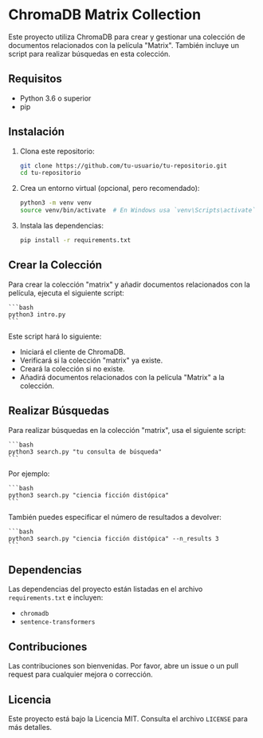 # ChromaDB Matrix Collection

Este proyecto utiliza ChromaDB para crear y gestionar una colección de documentos relacionados con la película "Matrix". También incluye un script para realizar búsquedas en esta colección.

## Requisitos

- Python 3.6 o superior
- pip

## Instalación

1. Clona este repositorio:

    ```bash
    git clone https://github.com/tu-usuario/tu-repositorio.git
    cd tu-repositorio
    ```

2. Crea un entorno virtual (opcional, pero recomendado):

    ```bash
    python3 -m venv venv
    source venv/bin/activate  # En Windows usa `venv\Scripts\activate`
    ```

3. Instala las dependencias:

    ```bash
    pip install -r requirements.txt
    ```

## Crear la Colección

Para crear la colección "matrix" y añadir documentos relacionados con la película, ejecuta el siguiente script:

    ```bash
    python3 intro.py
    ```

Este script hará lo siguiente:
- Iniciará el cliente de ChromaDB.
- Verificará si la colección "matrix" ya existe.
- Creará la colección si no existe.
- Añadirá documentos relacionados con la película "Matrix" a la colección.

## Realizar Búsquedas

Para realizar búsquedas en la colección "matrix", usa el siguiente script:

    ```bash
    python3 search.py "tu consulta de búsqueda"
    ```

Por ejemplo:

    ```bash
    python3 search.py "ciencia ficción distópica"
    ```

También puedes especificar el número de resultados a devolver:

    ```bash
    python3 search.py "ciencia ficción distópica" --n_results 3
    ```

## Dependencias

Las dependencias del proyecto están listadas en el archivo `requirements.txt` e incluyen:

- `chromadb`
- `sentence-transformers`

## Contribuciones

Las contribuciones son bienvenidas. Por favor, abre un issue o un pull request para cualquier mejora o corrección.

## Licencia

Este proyecto está bajo la Licencia MIT. Consulta el archivo `LICENSE` para más detalles.
